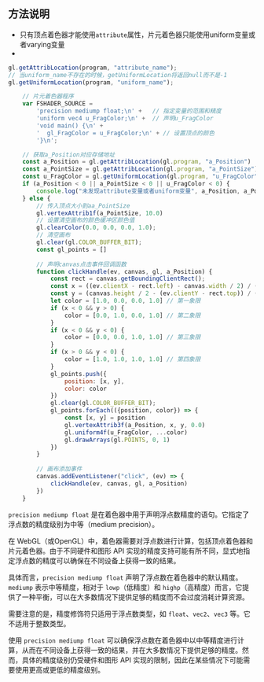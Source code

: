 ## 方法说明

* 只有顶点着色器才能使用`attribute`属性，片元着色器只能使用uniform变量或者varying变量
* 

```javascript
gl.getAttribLocation(program, "attribute_name");
// 当uniform_name不存在的时候，getUniformLocation将返回null而不是-1
gl.getUniformLocation(program, "uniform_name"); 
``` 

```javascript
    // 片元着色器程序
    var FSHADER_SOURCE =
        'precision mediump float;\n' +   // 指定变量的范围和精度
        'uniform vec4 u_FragColor;\n' +  // 声明u_FragColor
        'void main() {\n' +
        '  gl_FragColor = u_FragColor;\n' + // 设置顶点的颜色
        '}\n';
```

```javascript
    // 获取a_Position对应存储地址
    const a_Position = gl.getAttribLocation(gl.program, "a_Position")
    const a_PointSize = gl.getAttribLocation(gl.program, "a_PointSize")
    const u_FragColor = gl.getUniformLocation(gl.program, "u_FragColor")
    if (a_Position < 0 || a_PointSize < 0 || u_FragColor < 0) {
        console.log("未发现attribute变量或者uniform变量", a_Position, a_PointSize, u_FragColor)
    } else {
        // 传入顶点大小到aa_PointSize
        gl.vertexAttrib1f(a_PointSize, 10.0)
        // 设置清空画布的颜色缓冲区颜色值
        gl.clearColor(0.0, 0.0, 0.0, 1.0);
        // 清空画布
        gl.clear(gl.COLOR_BUFFER_BIT);
        const gl_points = []
    
        // 声明canvas点击事件回调函数
        function clickHandle(ev, canvas, gl, a_Position) {
            const rect = canvas.getBoundingClientRect();
            const x = ((ev.clientX - rect.left) - canvas.width / 2) / (canvas.width / 2);
            const y = (canvas.height / 2 - (ev.clientY - rect.top)) / (canvas.height / 2);
            let color = [1.0, 0.0, 0.0, 1.0] // 第一象限
            if (x < 0 && y > 0) {
                color = [0.0, 1.0, 0.0, 1.0] // 第二象限
            }
            if (x < 0 && y < 0) {
                color = [0.0, 0.0, 1.0, 1.0] // 第三象限
            }
            if (x > 0 && y < 0) {
                color = [1.0, 1.0, 1.0, 1.0] // 第四象限
            }
            gl_points.push({
                position: [x, y],
                color: color
            })
            gl.clear(gl.COLOR_BUFFER_BIT);
            gl_points.forEach(({position, color}) => {
                const [x, y] = position
                gl.vertexAttrib3f(a_Position, x, y, 0.0)
                gl.uniform4f(u_FragColor, ...color)
                gl.drawArrays(gl.POINTS, 0, 1)
            })
        }
    
        // 画布添加事件
        canvas.addEventListener("click", (ev) => {
            clickHandle(ev, canvas, gl, a_Position)
        })
    }
```

`precision mediump float` 是在着色器中用于声明浮点数精度的语句。它指定了浮点数的精度级别为中等（medium precision）。

在 WebGL（或OpenGL）中，着色器需要对浮点数进行计算，包括顶点着色器和片元着色器。由于不同硬件和图形 API 实现的精度支持可能有所不同，显式地指定浮点数的精度可以确保在不同设备上获得一致的结果。

具体而言，`precision mediump float` 声明了浮点数在着色器中的默认精度。`mediump` 表示中等精度，相对于 `lowp`（低精度）和 `highp`（高精度）而言，它提供了一种平衡，可以在大多数情况下提供足够的精度而不会过度消耗计算资源。

需要注意的是，精度修饰符只适用于浮点数类型，如 `float`、`vec2`、`vec3` 等。它不适用于整数类型。

使用 `precision mediump float` 可以确保浮点数在着色器中以中等精度进行计算，从而在不同设备上获得一致的结果，并在大多数情况下提供足够的精度。然而，具体的精度级别仍受硬件和图形 API 实现的限制，因此在某些情况下可能需要使用更高或更低的精度级别。
